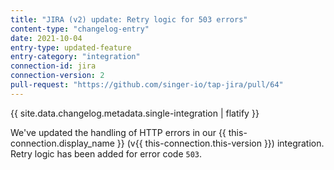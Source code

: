 ```yaml
---
title: "JIRA (v2) update: Retry logic for 503 errors"
content-type: "changelog-entry"
date: 2021-10-04
entry-type: updated-feature
entry-category: "integration"
connection-id: jira
connection-version: 2
pull-request: "https://github.com/singer-io/tap-jira/pull/64"
---
```

{{ site.data.changelog.metadata.single-integration | flatify }}

We've updated the handling of HTTP errors in our {{ this-connection.display_name }} (v{{ this-connection.this-version }}) integration. Retry logic has been added for error code `503`.

